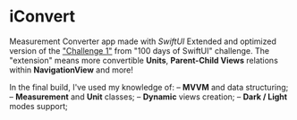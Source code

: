 # iConvert
Measurement Converter app made with *SwiftUI*
Extended and optimized version of the ["Challenge 1"](https://www.hackingwithswift.com/100/swiftui/19) from "100 days of SwiftUI" challenge.
The "extension" means more convertible **Units**, **Parent-Child Views** relations within **NavigationView** and more!

In the final build, I've used my knowledge of: 
– **MVVM** and data structuring;
– **Measurement** and **Unit** classes;
– **Dynamic** views creation; 
– **Dark / Light** modes support;
